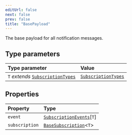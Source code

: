 ```yaml
---
editUrl: false
next: false
prev: false
title: "BasePayload"
---
```


The base payload for all notification messages.

## Type parameters

| Type parameter | Value |
| :------ | :------ |
| `T` *extends* [`SubscriptionTypes`](/api/eventsub/enumerations/subscriptiontypes/) | [`SubscriptionTypes`](/api/eventsub/enumerations/subscriptiontypes/) |

## Properties

| Property | Type |
| :------ | :------ |
| `event` | [`SubscriptionEvents`](/api/eventsub/interfaces/subscriptionevents/)\[`T`\] |
| `subscription` | [`BaseSubscription`](/api/eventsub/interfaces/basesubscription/)\<`T`\> |
